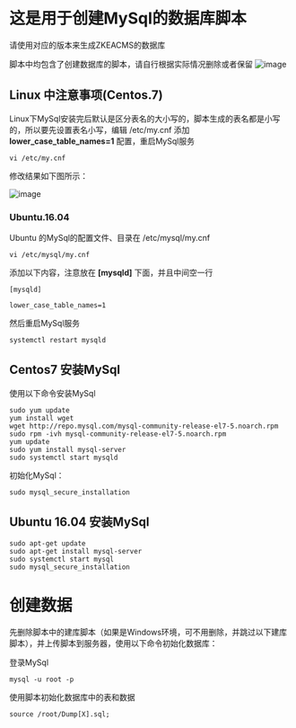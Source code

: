 # 这是用于创建MySql的数据库脚本
请使用对应的版本来生成ZKEACMS的数据库

脚本中均包含了创建数据库的脚本，请自行根据实际情况删除或者保留
![image](https://user-images.githubusercontent.com/6006218/31644506-51e86d88-b329-11e7-8dcc-81bcfbc5113d.png)

## Linux 中注意事项(Centos.7)
Linux下MySql安装完后默认是区分表名的大小写的，脚本生成的表名都是小写的，所以要先设置表名小写，编辑 /etc/my.cnf 添加 **lower_case_table_names=1** 配置，重启MySql服务
```
vi /etc/my.cnf
```
修改结果如下图所示：

![image](https://user-images.githubusercontent.com/6006218/31671046-96a1b7e2-b38b-11e7-89ac-770c24786999.png)
### Ubuntu.16.04
Ubuntu 的MySql的配置文件、目录在 /etc/mysql/my.cnf
```
vi /etc/mysql/my.cnf
```
添加以下内容，注意放在 **[mysqld]** 下面，并且中间空一行
```
[mysqld]

lower_case_table_names=1
```
然后重启MySql服务
```
systemctl restart mysqld
```
## Centos7 安装MySql
使用以下命令安装MySql
```
sudo yum update
yum install wget
wget http://repo.mysql.com/mysql-community-release-el7-5.noarch.rpm
sudo rpm -ivh mysql-community-release-el7-5.noarch.rpm
yum update
sudo yum install mysql-server
sudo systemctl start mysqld
```
初始化MySql：
```
sudo mysql_secure_installation
```
## Ubuntu 16.04 安装MySql
```
sudo apt-get update
sudo apt-get install mysql-server
sudo systemctl start mysql
sudo mysql_secure_installation
```
# 创建数据
先删除脚本中的建库脚本（如果是Windows环境，可不用删除，并跳过以下建库脚本），并上传脚本到服务器，使用以下命令初始化数据库：

登录MySql
```
mysql -u root -p
```
使用脚本初始化数据库中的表和数据
```
source /root/Dump[X].sql;
```
